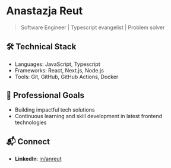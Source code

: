 # Anastazja Reut

> Software Engineer | Typescript evangelist | Problem solver

## 🛠️ Technical Stack
- Languages: JavaScript, Typescript
- Frameworks: React, Next.js, Node.js
- Tools: Git, GitHub, GitHub Actions, Docker

## 🎯 Professional Goals
- Building impactful tech solutions
- Continuous learning and skill development in latest frontend technologies

## 📬 Connect
- **LinkedIn**: [in/anreut](https://linkedin.com/in/anreut)

<!--
**anreut/anreut** is a ✨ _special_ ✨ repository because its `README.md` (this file) appears on your GitHub profile.

Here are some ideas to get you started:

- 🔭 I’m currently working on ...
- 🌱 I’m currently learning ...
- 👯 I’m looking to collaborate on ...
- 🤔 I’m looking for help with ...
- 💬 Ask me about ...
- 📫 How to reach me: ...
- 😄 Pronouns: ...
- ⚡ Fun fact: ...
-->
